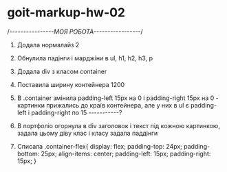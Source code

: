 # goit-markup-hw-02

/_----------------МОЯ РОБОТА-----------------_/

1. Додала нормалайз 2
2. Обнулила падінги і марджіни в ul, h1, h2, h3, p
3. Додала div з класом container
4. Поставила ширину контейнера 1200
5. В .container змінила padding-left 15px на 0 і padding-right 15px на 0 - картинки прижались до
   країв контейнера, але у них в ul є padding-left i padding-right по 15 -----------?

6. В портфоліо огорнула в div заголовок і текст під кожною картинкою, задала цьому діву клас і класу
   задала паддінги
7. Списала .container-flex{ display: flex; padding-top: 24px; padding-bottom: 25px; align-items:
   center; padding-left: 15px; padding-right: 15px; }
